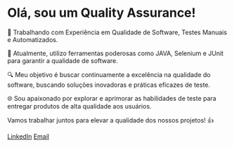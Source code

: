 

# Olá, sou um Quality Assurance!

🚀 Trabalhando com Experiência em Qualidade de Software, Testes Manuais e Automatizados.

💼 Atualmente, utilizo ferramentas poderosas como JAVA, Selenium e JUnit para garantir a qualidade de software.

🔍 Meu objetivo é buscar continuamente a excelência na qualidade do software, buscando soluções inovadoras e práticas eficazes de teste.

🌐 Sou apaixonado por explorar e aprimorar as habilidades de teste para entregar produtos de alta qualidade aos usuários.

Vamos trabalhar juntos para elevar a qualidade dos nossos projetos! 👍

[LinkedIn](https://www.linkedin.com/in/rafael-qa)
[Email](mailto:rco.cavalcante@gmail.com)
